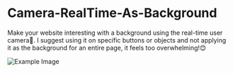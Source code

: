 # Camera-RealTime-As-Background
Make your website interesting with a background using the real-time user camera📸. I suggest using it on specific buttons or objects and not applying it as the background for an entire page, it feels too overwhelming!😊

![Example Image](https://i.ibb.co.com/FYQwG0t/Tester.gif)
